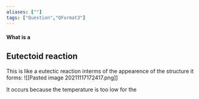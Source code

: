 ```yaml
---
aliases: [""]
tags: ["Question","QFormat3"]
---
```


#### What is a
## Eutectoid reaction
This is like a eutectic reaction interms of the appearence of the structure it forms:
![[Pasted image 20211117172417.png]]

It occurs because the temperature is too low for the 